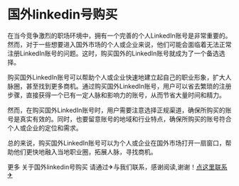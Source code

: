 # 国外linkedin号购买

在当今竞争激烈的职场环境中，拥有一个完善的个人LinkedIn账号是非常重要的。然而，对于一些想要进入国外市场的个人或企业来说，他们可能会面临着无法正常注册LinkedIn账号的问题。这时，购买国外的LinkedIn账号就成为了一个备选选择。

购买国外LinkedIn账号可以帮助个人或企业快速地建立起自己的职业形象，扩大人脉圈，甚至找到更多商机。通过购买国外LinkedIn账号，用户可以省去繁琐的注册步骤，直接获得一个已有一定人脉和影响力的账号，从而节省大量时间和精力。

然而，在购买国外LinkedIn账号时，用户需要注意选择正规渠道，确保所购买的账号是真实有效的。同时，也要留意账号的地域和行业特点，确保所购买的账号符合个人或企业的定位和需求。

总的来说，购买国外LinkedIn账号可以为个人或企业在国外市场打开一扇窗口，帮助他们更快地融入当地职业圈，拓展人脉，寻找商机。

更多 关于国外linkedin号购买 请通过✈与我们联系，感谢阅读,谢谢！[点这里联系✈](https://abc.k02.cc)